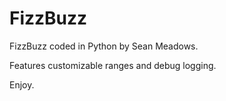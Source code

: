 FizzBuzz
========

FizzBuzz coded in Python by Sean Meadows.

Features customizable ranges and debug logging.

Enjoy.
